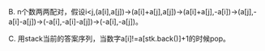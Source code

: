 B. n个数两两配对，假设i<j,(a[i],a[j])->(a[i]+a[j],a[j])->(a[i]+a[j],-a[i])->(a[j],-a[i]-a[j])->(-a[i],-a[i]-a[j])->(-a[i],-a[j])。

C. 用stack当前的答案序列，当数字a[i]!=a[stk.back()]+1的时候pop。

